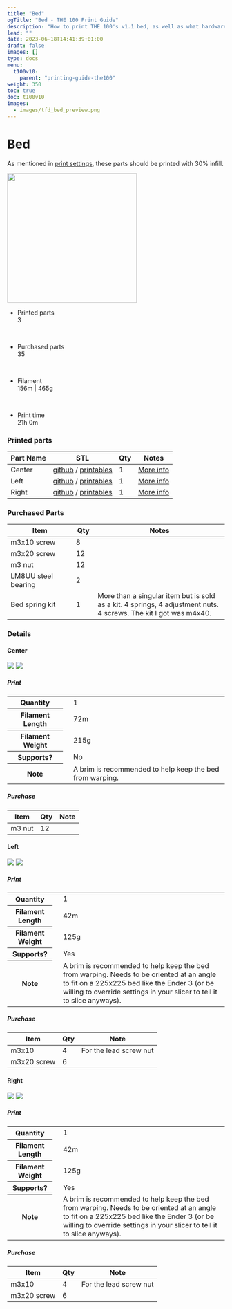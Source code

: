 ```yaml
---
title: "Bed"
ogTitle: "Bed - THE 100 Print Guide"
description: "How to print THE 100's v1.1 bed, as well as what hardware you need to purchase to build it."
lead: ""
date: 2023-06-18T14:41:39+01:00
draft: false
images: []
type: docs
menu:
  t100v10:
    parent: "printing-guide-the100"
weight: 350
toc: true
doc: t100v10
images: 
  - images/tfd_bed_preview.png
---
```

# Bed
As mentioned in <a href="/t100/1.1/overview/before-you-print/#print-settings">print settings</a>, these parts should be printed with 30% infill. 

<div class="row bd">
  <div class="col">
      <a href="images/bed_cad.png"><img src="images/bed_cad.png" width=300 class="img-thumbnail"></a>
  </div>
  <div class="col">
    <ul class="list-group">
      <li class="list-group-item d-flex justify-content-between align-items-center">
        <div class="text fw-bold">Printed parts</div>
        <div class="text">3</div>
      </li>
    </ul>
    <br>
    <ul class="list-group">
      <li class="list-group-item d-flex justify-content-between align-items-center">
        <div class="text fw-bold">Purchased parts</div>
        <div class="text">35</div>
      </li>
    </ul>   
    <br>
    <ul class="list-group">
      <li class="list-group-item d-flex justify-content-between align-items-center">
        <div class="text fw-bold">Filament</div>
        <div class="text">156m | 465g</div>
      </li>
    </ul>   
    <br>
    <ul class="list-group">
      <li class="list-group-item d-flex justify-content-between align-items-center">
        <div class="text fw-bold">Print time</div>
        <div class="text">21h 0m</div>
      </li>
    </ul>   
  </div>
</div>

### Printed parts
<table class="table table-sm">
  <thead>
    <tr>
      <th scope="col">Part Name</th>
      <th scope="col">STL</th>
      <th scope="col">Qty</th>
      <th scope="col">Notes</th>
    </tr>
  </thead>
  <tbody>
    <tr>
      <td>Center</td>
      <td class="no-wrap"><a target="_blank" href="https://github.com/MSzturc/t100/blob/main/STL/Bed/Center.stl">github</a> / <a href="https://files.printables.com/media/prints/572689/stls/4581588_09eb6d6c-8caa-4684-978e-19dcb8971a19/center.stl">printables</a></td>
      <td>1</td>
      <td><a href="#center">More info</a></td>
    </tr>
    <tr>
      <td>Left</td>
      <td class="no-wrap"><a target="_blank" href="https://github.com/MSzturc/t100/blob/main/STL/Bed/Left.stl">github</a> / <a href="https://files.printables.com/media/prints/572689/stls/4581590_128c4603-3ed4-423d-9a37-d211a697060c/left.stl">printables</a></td>
      <td>1</td>
      <td><a href="#left">More info</a></td>
    </tr>
    <tr>
      <td>Right</td>
      <td class="no-wrap"><a target="_blank" href="https://github.com/MSzturc/t100/blob/main/STL/Bed/Right.stl">github</a> / <a href="https://files.printables.com/media/prints/572689/stls/4581589_b78f9bc8-574d-4154-bc54-77deda70e43d/right.stl">printables</a></td>
      <td>1</td>
      <td><a href="#right">More info</a></td>
    </tr>
  </tbody>
</table>

### Purchased Parts
<table class="table table-sm no-margin">
  <thead>
    <tr>
      <th scope="col" width="30%">Item</th>
      <th scope="col" width="10%">Qty</th>
      <th scope="col" width="60%">Notes</th>
    </tr>
  </thead>
  <tbody>
    <tr>
      <td>m3x10 screw</td>
      <td>8</td>
      <td></td>
    </tr>
    <tr>
      <td>m3x20 screw</td>
      <td>12</td>
      <td></td>
    </tr>
    <tr>
      <td>m3 nut</td>
      <td>12</td>
      <td></td>
    </tr>
    <tr>
      <td class="no-wrap">LM8UU steel bearing</td>
      <td>2</td>
      <td></td>
    </tr>
    <tr>
      <td>Bed spring kit</td>
      <td>1</td>
      <td>More than a singular item but is sold as a kit. 4 springs, 4 adjustment nuts. 4 screws. The kit I got was m4x40.</td>
    </tr>
  </tbody>
</table>

### Details

#### Center
  <a href="images/bed_center_cad.png"><img src="images/bed_center_cad.png" class="img-thumbnail align-top img-thumbnail-300h" /></a>
  <a href="images/bed_center_stl.png"><img src="images/bed_center_stl.png" class="img-thumbnail align-top img-thumbnail-300h" /></a>
##### Print
<table class="table table-striped table-hover no-margin">
  <tbody class="table-group-divider">
    <tr>
      <th scope="row" class="no-wrap">Quantity</th>
      <td> </td>
      <td>1</td>
    </tr>
    <tr>
      <th scope="row" class="no-wrap">Filament Length</th>
      <td> </td>
      <td>72m</td>
    </tr>
    <tr>
      <th scope="row" class="no-wrap">Filament Weight</th>
      <td> </td>
      <td>215g</td>
    </tr>
    <tr>
      <th scope="row" class="no-wrap">Supports?</th>
      <td> </td>
      <td>No</td>
    </tr>
    <tr>
      <th scope="row" class="no-wrap">Note</th>
      <td> </td>
      <td>A brim is recommended to help keep the bed from warping. </td>
    </tr>
  </tbody>
</table>

##### Purchase
<table class="table table-striped table-hover no-margin">
  <thead>
    <tr>
      <th scope="col">Item</th>
      <th scope="col">Qty</th>
      <th scope="col">Note</th>
    </tr>
  </thead>
  <tbody>
    <tr>
      <td>m3 nut</td>
      <td>12</td>
      <td></td>
    </tr>
  </tbody>
</table>


#### Left
  <a href="images/bed_left_cad.png"><img src="images/bed_left_cad.png" class="img-thumbnail align-top img-thumbnail-250h" /></a>
  <a href="images/bed_left_stl.png"><img src="images/bed_left_stl.png" class="img-thumbnail align-top img-thumbnail-250h" /></a>
##### Print
<table class="table table-striped table-hover no-margin">
  <tbody class="table-group-divider">
    <tr>
      <th scope="row" class="no-wrap">Quantity</th>
      <td> </td>
      <td>1</td>
    </tr>
    <tr>
      <th scope="row" class="no-wrap">Filament Length</th>
      <td> </td>
      <td>42m</td>
    </tr>
    <tr>
      <th scope="row" class="no-wrap">Filament Weight</th>
      <td> </td>
      <td>125g</td>
    </tr>
    <tr>
      <th scope="row" class="no-wrap">Supports?</th>
      <td> </td>
      <td>Yes</td>
    </tr>
    <tr>
      <th scope="row" class="no-wrap">Note</th>
      <td> </td>
      <td>A brim is recommended to help keep the bed from warping. Needs to be oriented at an angle to fit on a 225x225 bed like the Ender 3 (or be willing to override settings in your slicer to tell it to slice anyways).</td>
    </tr>
  </tbody>
</table>

##### Purchase
<table class="table table-striped table-hover no-margin">
  <thead>
    <tr>
      <th scope="col">Item</th>
      <th scope="col">Qty</th>
      <th scope="col">Note</th>
    </tr>
  </thead>
  <tbody>
    <tr>
      <td>m3x10</td>
      <td>4</td>
      <td>For the lead screw nut</td>
    </tr>
    <tr>
      <td>m3x20 screw</td>
      <td>6</td>
      <td></td>
    </tr>
  </tbody>
</table>


#### Right
  <a href="images/bed_right_cad.png"><img src="images/bed_right_cad.png" class="img-thumbnail align-top img-thumbnail-250h" /></a>
  <a href="images/bed_right_stl.png"><img src="images/bed_right_stl.png" class="img-thumbnail align-top img-thumbnail-250h" /></a>
##### Print
<table class="table table-striped table-hover no-margin">
  <tbody class="table-group-divider">
    <tr>
      <th scope="row" class="no-wrap">Quantity</th>
      <td> </td>
      <td>1</td>
    </tr>
    <tr>
      <th scope="row" class="no-wrap">Filament Length</th>
      <td> </td>
      <td>42m</td>
    </tr>
    <tr>
      <th scope="row" class="no-wrap">Filament Weight</th>
      <td> </td>
      <td>125g</td>
    </tr>
    <tr>
      <th scope="row" class="no-wrap">Supports?</th>
      <td> </td>
      <td>Yes</td>
    </tr>
    <tr>
      <th scope="row" class="no-wrap">Note</th>
      <td> </td>
      <td>A brim is recommended to help keep the bed from warping. Needs to be oriented at an angle to fit on a 225x225 bed like the Ender 3 (or be willing to override settings in your slicer to tell it to slice anyways).</td>
    </tr>
  </tbody>
</table>

##### Purchase
<table class="table table-striped table-hover no-margin">
  <thead>
    <tr>
      <th scope="col">Item</th>
      <th scope="col">Qty</th>
      <th scope="col">Note</th>
    </tr>
  </thead>
  <tbody>
    <tr>
      <td>m3x10</td>
      <td>4</td>
      <td>For the lead screw nut</td>
    </tr>
    <tr>
      <td>m3x20 screw</td>
      <td>6</td>
      <td></td>
    </tr>
  </tbody>
</table>